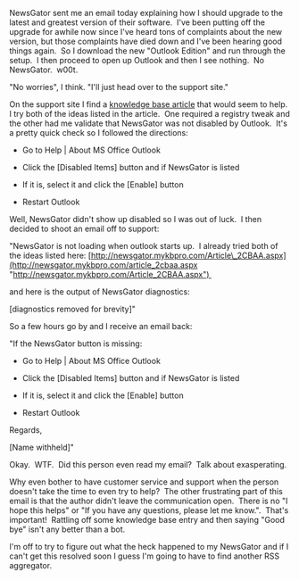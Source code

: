 NewsGator sent me an email today explaining how I should upgrade to the
latest and greatest version of their software.  I've been putting off
the upgrade for awhile now since I've heard tons of complaints about the
new version, but those complaints have died down and I've been hearing
good things again.  So I download the new "Outlook Edition" and run
through the setup.  I then proceed to open up Outlook and then I see
nothing.  No NewsGator.  w00t.

"No worries", I think. "I'll just head over to the support site."

On the support site I find a [knowledge base
article](http://newsgator.mykbpro.com/Article_2CBAA.aspx) that would
seem to help.  I try both of the ideas listed in the article.  One
required a registry tweak and the other had me validate that NewsGator
was not disabled by Outlook.  It's a pretty quick check so I followed
the directions:

- Go to Help | About MS Office Outlook

- Click the [Disabled Items] button and if NewsGator is listed

- If it is, select it and click the [Enable] button

- Restart Outlook

Well, NewsGator didn't show up disabled so I was out of luck.  I then
decided to shoot an email off to support:

"NewsGator is not loading when outlook starts up.  I already tried both
of the ideas listed here:
[http://newsgator.mykbpro.com/Article\_2CBAA.aspx](http://newsgator.mykbpro.com/article_2cbaa.aspx "http://newsgator.mykbpro.com/Article_2CBAA.aspx") 

and here is the output of NewsGator diagnostics:

[diagnostics removed for brevity]"

So a few hours go by and I receive an email back:

"If the NewsGator button is missing:

- Go to Help | About MS Office Outlook

- Click the [Disabled Items] button and if NewsGator is listed

- If it is, select it and click the [Enable] button

- Restart Outlook

Regards,

[Name withheld]"

Okay.  WTF.  Did this person even read my email?  Talk about
exasperating.

Why even bother to have customer service and support when the person
doesn't take the time to even try to help?  The other frustrating part
of this email is that the author didn't leave the communication open. 
There is no "I hope this helps" or "If you have any questions, please
let me know.".  That's important!  Rattling off some knowledge base
entry and then saying "Good bye" isn't any better than a bot.

I'm off to try to figure out what the heck happened to my NewsGator and
if I can't get this resolved soon I guess I'm going to have to find
another RSS aggregator.
